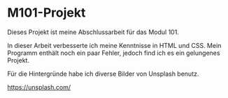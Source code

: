# M101-Projekt

Dieses Projekt ist meine Abschlussarbeit für das Modul 101.

In dieser Arbeit verbesserte ich meine Kenntnisse in HTML und CSS.
Mein Programm enthält noch ein paar Fehler, jedoch find ich es ein gelungenes Projekt.

Für die Hintergründe habe ich diverse Bilder von Unsplash benutz.

https://unsplash.com/
